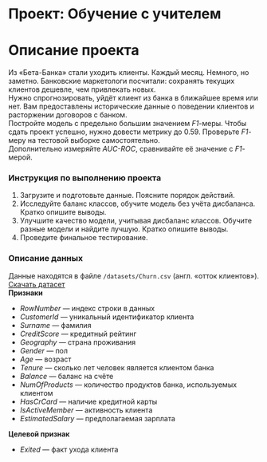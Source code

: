 # Проект: Обучение с учителем

<div class="Markdown base-markdown base-markdown_with-gallery markdown markdown_size_normal markdown_type_theory full-markdown"><h1>Описание проекта</h1><div class="paragraph">Из «Бета-Банка» стали уходить клиенты. Каждый месяц. Немного, но заметно. Банковские маркетологи посчитали: сохранять текущих клиентов дешевле, чем привлекать новых.</div><div class="paragraph">Нужно спрогнозировать, уйдёт клиент из банка в ближайшее время или нет. Вам предоставлены исторические данные о поведении клиентов и расторжении договоров с банком. </div><div class="paragraph">Постройте модель с предельно большим значением <em>F1</em>-меры. Чтобы сдать проект успешно, нужно довести метрику до 0.59. Проверьте <em>F1</em>-меру на тестовой выборке самостоятельно.</div><div class="paragraph">Дополнительно измеряйте <em>AUC-ROC</em>, сравнивайте её значение с <em>F1</em>-мерой.</div><h3>Инструкция по выполнению проекта</h3><ol start="1"><li>Загрузите и подготовьте данные. Поясните порядок действий.</li><li>Исследуйте баланс классов, обучите модель без учёта дисбаланса. Кратко опишите выводы.</li><li>Улучшите качество модели, учитывая дисбаланс классов. Обучите разные модели и найдите лучшую. Кратко опишите выводы.</li><li>Проведите финальное тестирование.</li></ol><h3>Описание данных</h3><div class="paragraph">Данные находятся в файле <code class="code-inline code-inline_theme_light">/datasets/Churn.csv</code> (англ. «отток клиентов»). <a href="https://code.s3.yandex.net/datasets/Churn.csv" target="_blank">Скачать датасет</a></div><div class="paragraph"><strong>Признаки</strong></div><ul><li><em>RowNumber —</em> индекс строки в данных</li><li><em>CustomerId</em> — уникальный идентификатор клиента</li><li><em>Surname —</em> фамилия</li><li><em>CreditScore —</em> кредитный рейтинг</li><li><em>Geography —</em> страна проживания</li><li><em>Gender —</em> пол</li><li><em>Age —</em> возраст</li><li><em>Tenure —</em> сколько лет человек является клиентом банка</li><li><em>Balance —</em> баланс на счёте</li><li><em>NumOfProducts —</em> количество продуктов банка, используемых клиентом</li><li><em>HasCrCard —</em> наличие кредитной карты</li><li><em>IsActiveMember —</em> активность клиента</li><li><em>EstimatedSalary —</em> предполагаемая зарплата</li></ul><div class="paragraph"><strong>Целевой признак</strong></div><ul><li><em>Exited</em> — факт ухода клиента</li></ul> 
